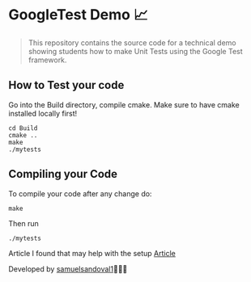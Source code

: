 # GoogleTest Demo 📈

> This repository contains the source code for a technical demo showing students how to make Unit Tests using the Google Test framework.

## How to Test your code
Go into the Build directory, compile cmake. Make sure to have cmake installed locally first!
```
cd Build  
cmake ..
make
./mytests
```

## Compiling your Code

To compile your code after any change do:
```
make
```
Then run
```
./mytests
```



Article I found that may help with the setup [Article](https://alexanderbussan.medium.com/getting-started-with-google-test-on-os-x-a07eee7ae6dc)


Developed  by [samuelsandoval1](https://github.com/samuelsandoval1)👨🏻‍💻
